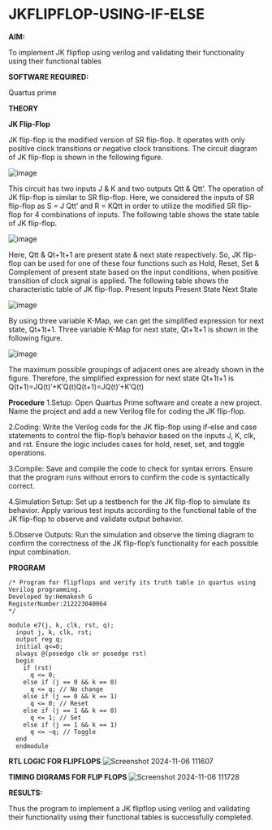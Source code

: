 # JKFLIPFLOP-USING-IF-ELSE

**AIM:** 

To implement  JK flipflop using verilog and validating their functionality using their functional tables

**SOFTWARE REQUIRED:**

Quartus prime

**THEORY**

**JK Flip-Flop**

JK flip-flop is the modified version of SR flip-flop. It operates with only positive clock transitions or negative clock transitions. The circuit diagram of JK flip-flop is shown in the following figure.

![image](https://github.com/naavaneetha/JKFLIPFLOP-USING-IF-ELSE/assets/154305477/a649c30b-232b-4558-b188-fd6c09845180)


This circuit has two inputs J & K and two outputs Qtt & Qtt’. The operation of JK flip-flop is similar to SR flip-flop. Here, we considered the inputs of SR flip-flop as S = J Qtt’ and R = KQtt in order to utilize the modified SR flip-flop for 4 combinations of inputs. The following table shows the state table of JK flip-flop.

![image](https://github.com/naavaneetha/JKFLIPFLOP-USING-IF-ELSE/assets/154305477/c4360742-e8a8-4937-b089-c46c0433f9a3)

 
Here, Qtt & Qt+1t+1 are present state & next state respectively. So, JK flip-flop can be used for one of these four functions such as Hold, Reset, Set & Complement of present state based on the input conditions, when positive transition of clock signal is applied. The following table shows the characteristic table of JK flip-flop. Present Inputs Present State Next State
 
![image](https://github.com/naavaneetha/JKFLIPFLOP-USING-IF-ELSE/assets/154305477/6c275261-a6d5-4c37-a3a7-1e88ca11c4cd)

By using three variable K-Map, we can get the simplified expression for next state, Qt+1t+1. Three variable K-Map for next state, Qt+1t+1 is shown in the following figure.
 
![image](https://github.com/naavaneetha/JKFLIPFLOP-USING-IF-ELSE/assets/154305477/5174f41b-0ce0-4329-a372-6d1943ea6673)

The maximum possible groupings of adjacent ones are already shown in the figure. Therefore, the simplified expression for next state Qt+1t+1 is Q(t+1)=JQ(t)′+K′Q(t)Q(t+1)=JQ(t)′+K′Q(t)

**Procedure**
1.Setup: Open Quartus Prime software and create a new project. Name the project and add a new Verilog file for coding the JK flip-flop.

2.Coding: Write the Verilog code for the JK flip-flop using if-else and case statements to control the flip-flop’s behavior based on the inputs J, K, clk, and rst. Ensure the logic includes cases for hold, reset, set, and toggle operations.

3.Compile: Save and compile the code to check for syntax errors. Ensure that the program runs without errors to confirm the code is syntactically correct.

4.Simulation Setup: Set up a testbench for the JK flip-flop to simulate its behavior. Apply various test inputs according to the functional table of the JK flip-flop to observe and validate output behavior.

5.Observe Outputs: Run the simulation and observe the timing diagram to confirm the correctness of the JK flip-flop’s functionality for each possible input combination.

**PROGRAM**
```
/* Program for flipflops and verify its truth table in quartus using Verilog programming.
Developed by:Hemakesh G
RegisterNumber:212223040064
*/
```
```
module e7(j, k, clk, rst, q);
  input j, k, clk, rst;
  output reg q;
  initial q<=0;
  always @(posedge clk or posedge rst) 
  begin
    if (rst)
      q <= 0; 
    else if (j == 0 && k == 0)
      q <= q; // No change
    else if (j == 0 && k == 1)
      q <= 0; // Reset
    else if (j == 1 && k == 0)
      q <= 1; // Set
    else if (j == 1 && k == 1)
      q <= ~q; // Toggle
  end
  endmodule
```

**RTL LOGIC FOR FLIPFLOPS**
![Screenshot 2024-11-06 111607](https://github.com/user-attachments/assets/0449d3ec-b817-40da-9e2f-bb042aa19393)


**TIMING DIGRAMS FOR FLIP FLOPS**
![Screenshot 2024-11-06 111728](https://github.com/user-attachments/assets/d2dd9ecc-4227-4490-93f9-f08bd5353ffa)


**RESULTS:**

Thus the program to implement a JK flipflop using verilog and validating their functionality using their functional tables is successfully completed.
